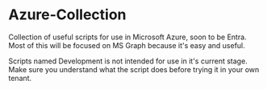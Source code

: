 # Azure-Collection

Collection of useful scripts for use in Microsoft Azure, soon to be Entra.
Most of this will be focused on MS Graph because it's easy and useful.

Scripts named Development is not intended for use in it's current stage.
Make sure you understand what the script does before trying it in your own tenant.